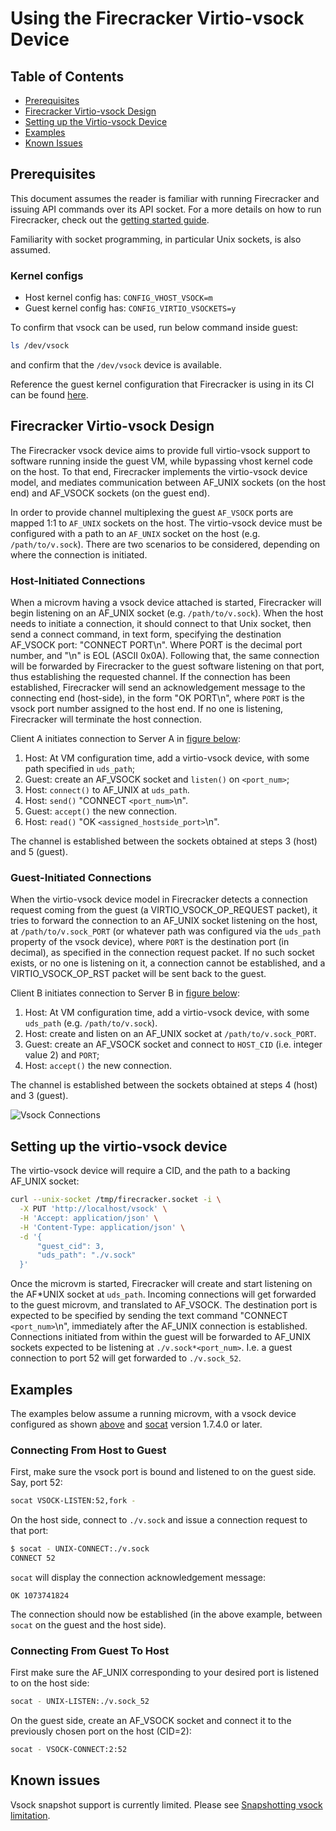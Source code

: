 # Using the Firecracker Virtio-vsock Device

## Table of Contents

- [Prerequisites](#prerequisites)
- [Firecracker Virtio-vsock Design](#firecracker-virtio-vsock-design)
- [Setting up the Virtio-vsock Device](#setting-up-the-virtio-vsock-device)
- [Examples](#examples)
- [Known Issues](#known-issues)

## Prerequisites

This document assumes the reader is familiar with running Firecracker and
issuing API commands over its API socket. For a more details on how to run
Firecracker, check out the [getting started guide](getting-started.md).

Familiarity with socket programming, in particular Unix sockets, is also
assumed.

### Kernel configs

- Host kernel config has: `CONFIG_VHOST_VSOCK=m`
- Guest kernel config has: `CONFIG_VIRTIO_VSOCKETS=y`

To confirm that vsock can be used, run below command inside guest:

```bash
ls /dev/vsock
```

and confirm that the `/dev/vsock` device is available.

Reference the guest kernel configuration that Firecracker is using in its CI can
be found [here](../resources/guest_configs/).

## Firecracker Virtio-vsock Design

The Firecracker vsock device aims to provide full virtio-vsock support to
software running inside the guest VM, while bypassing vhost kernel code on the
host. To that end, Firecracker implements the virtio-vsock device model, and
mediates communication between AF_UNIX sockets (on the host end) and AF_VSOCK
sockets (on the guest end).

In order to provide channel multiplexing the guest `AF_VSOCK` ports are mapped
1:1 to `AF_UNIX` sockets on the host. The virtio-vsock device must be configured
with a path to an `AF_UNIX` socket on the host (e.g. `/path/to/v.sock`). There
are two scenarios to be considered, depending on where the connection is
initiated.

### Host-Initiated Connections

When a microvm having a vsock device attached is started, Firecracker will begin
listening on an AF_UNIX socket (e.g. `/path/to/v.sock`). When the host needs to
initiate a connection, it should connect to that Unix socket, then send a
connect command, in text form, specifying the destination AF_VSOCK port:
"CONNECT PORT\n". Where PORT is the decimal port number, and "\n" is EOL (ASCII
0x0A). Following that, the same connection will be forwarded by Firecracker to
the guest software listening on that port, thus establishing the requested
channel. If the connection has been established, Firecracker will send an
acknowledgement message to the connecting end (host-side), in the form "OK
PORT\n", where `PORT` is the vsock port number assigned to the host end. If no
one is listening, Firecracker will terminate the host connection.

Client A initiates connection to Server A in [figure below](#vsock-connections):

1. Host: At VM configuration time, add a virtio-vsock device, with some path
   specified in `uds_path`;
1. Guest: create an AF_VSOCK socket and `listen()` on `<port_num>`;
1. Host: `connect()` to AF_UNIX at `uds_path`.
1. Host: `send()` "CONNECT `<port_num>`\n".
1. Guest: `accept()` the new connection.
1. Host: `read()` "OK `<assigned_hostside_port>`\n".

The channel is established between the sockets obtained at steps 3 (host) and 5
(guest).

### Guest-Initiated Connections

When the virtio-vsock device model in Firecracker detects a connection request
coming from the guest (a VIRTIO_VSOCK_OP_REQUEST packet), it tries to forward
the connection to an AF_UNIX socket listening on the host, at
`/path/to/v.sock_PORT` (or whatever path was configured via the `uds_path`
property of the vsock device), where `PORT` is the destination port (in
decimal), as specified in the connection request packet. If no such socket
exists, or no one is listening on it, a connection cannot be established, and a
VIRTIO_VSOCK_OP_RST packet will be sent back to the guest.

Client B initiates connection to Server B in [figure below](#vsock-connections):

1. Host: At VM configuration time, add a virtio-vsock device, with some
   `uds_path` (e.g. `/path/to/v.sock`).
1. Host: create and listen on an AF_UNIX socket at `/path/to/v.sock_PORT`.
1. Guest: create an AF_VSOCK socket and connect to `HOST_CID` (i.e. integer
   value 2) and `PORT`;
1. Host: `accept()` the new connection.

The channel is established between the sockets obtained at steps 4 (host) and 3
(guest).

![Vsock Connections](images/vsock-connections.png?raw=true "Vsock Connections")

## Setting up the virtio-vsock device

The virtio-vsock device will require a CID, and the path to a backing AF_UNIX
socket:

```bash
curl --unix-socket /tmp/firecracker.socket -i \
  -X PUT 'http://localhost/vsock' \
  -H 'Accept: application/json' \
  -H 'Content-Type: application/json' \
  -d '{
      "guest_cid": 3,
      "uds_path": "./v.sock"
  }'
```

Once the microvm is started, Firecracker will create and start listening on the
AF*UNIX socket at `uds_path`. Incoming connections will get forwarded to the
guest microvm, and translated to AF_VSOCK. The destination port is expected to
be specified by sending the text command "CONNECT `<port_num>`\n", immediately
after the AF_UNIX connection is established. Connections initiated from within
the guest will be forwarded to AF_UNIX sockets expected to be listening at
`./v.sock*<port_num>`. I.e. a guest connection to port 52 will get forwarded to `./v.sock_52`.

## Examples

The examples below assume a running microvm, with a vsock device configured as
shown [above](#setting-up-the-virtio-vsock-device) and
[socat](http://www.dest-unreach.org/socat/) version 1.7.4.0 or later.

### Connecting From Host to Guest

First, make sure the vsock port is bound and listened to on the guest side. Say,
port 52:

```bash
socat VSOCK-LISTEN:52,fork -
```

On the host side, connect to `./v.sock` and issue a connection request to that
port:

```bash
$ socat - UNIX-CONNECT:./v.sock
CONNECT 52
```

`socat` will display the connection acknowledgement message:

```console
OK 1073741824
```

The connection should now be established (in the above example, between `socat`
on the guest and the host side).

### Connecting From Guest To Host

First make sure the AF_UNIX corresponding to your desired port is listened to on
the host side:

```bash
socat - UNIX-LISTEN:./v.sock_52
```

On the guest side, create an AF_VSOCK socket and connect it to the previously
chosen port on the host (CID=2):

```bash
socat - VSOCK-CONNECT:2:52
```

## Known issues

Vsock snapshot support is currently limited. Please see
[Snapshotting vsock limitation](snapshotting/snapshot-support.md#vsock-device-limitation).
